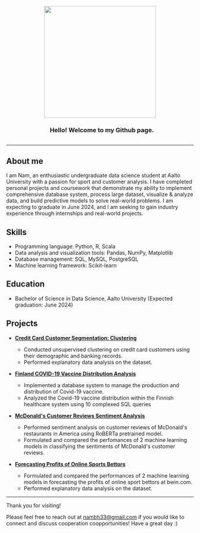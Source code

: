 <div style="text-align: center;">
  <img src='https://media.giphy.com/media/3oFzlW8dht4DdvwBqg/giphy.gif' width='300px' style='display: inline-block; vertical-align: middle;'>
  <h3 style='display: inline-block; vertical-align: middle; margin-left: 10px;'> Hello! Welcome to my Github page.</h3>
</div>

 <!-- About section -->

---
## About me

I am Nam, an enthusiastic undergraduate data science student at Aalto University with a passion for sport and customer analysis. I have completed personal projects and coursework that demonstrate my ability to implement comprehensive database system, process large dataset, visualize & analyze data, and build predictive models to solve real-world problems. I am expecting to graduate in June 2024, and I am seeking to gain industry experience through internships and real-world projects.

## Skills
- Programming language: Python, R, Scala
- Data analysis and visualization tools: Pandas, NumPy, Matplotlib
- Database management: SQL, MySQL, PostgreSQL
- Machine learning framework: Scikit-learn

## Education
- Bachelor of Science in Data Science, Aalto University (Expected graduation: June 2024)
  
## Projects
- [**Credit Card Customer Segmentation: Clustering**](https://github.com/NamBui43/Credit-Card-Customer-Segmentation-Clustering)
  - Conducted unsupervised clustering on credit card customers using their demographic and banking records.
  - Performed explanatory data analysis on the dataset.

- [**Finland COVID-19 Vaccine Distribution Analysis**](https://github.com/NamBui43/Finland-Vaccine-Distribution-Analysis)
  - Implemented a database system to manage the production and distribution of Covid-19 vaccine.
  - Analyzed the Covid-19 vaccine distribution within the Finnish healthcare system using 10 complexed SQL queries
  
- [**McDonald's Customer Reviews Sentiment Analysis**](https://github.com/NamBui43/McDonald-Customer-Reviews-Sentiment-Analysis-using-RoBERTa/tree/main)
  - Performed sentiment analysis on customer reviews of McDonald's restaurants in America using RoBERTa pretrained model.
  - Formulated and compared the perfomances of 2 machine learning models in classifying the sentiments of McDonald's customer reviews. 

- [**Forecasting Profits of Online Sports Bettors**](https://github.com/NamBui43/Predicting-Profits-Of-Online-Sport-Bettors-)
  - Formulated and compared the performances of 2 machine learning models in forecasting the profits of online sport bettors at bwin.com.
  - Performed explanatory data analysis on the dataset.

---

Thank you for visiting! 

Please feel free to reach out at nambh33@gmail.com if you would like to connect and discuss cooperation coopportunities! Have a great day :)

